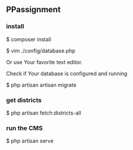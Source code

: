 ## PPassignment
### install
$ composer install

$ vim ./config/database.php

Or use Your favorite text editor.

Check if Your database is configured and running

$ php artisan artisan migrate
### get districts
$ php artisan fetch:districts-all
### run the CMS
$ php artisan serve

